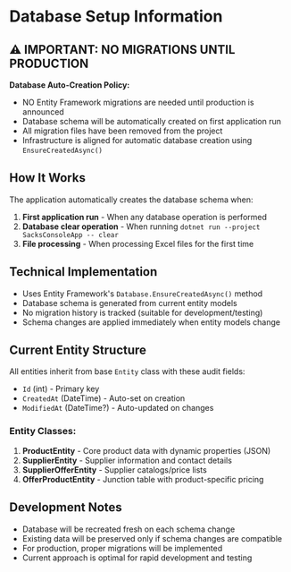 # Database Setup Information

## ⚠️ IMPORTANT: NO MIGRATIONS UNTIL PRODUCTION

**Database Auto-Creation Policy:**
- NO Entity Framework migrations are needed until production is announced
- Database schema will be automatically created on first application run
- All migration files have been removed from the project
- Infrastructure is aligned for automatic database creation using `EnsureCreatedAsync()`

## How It Works

The application automatically creates the database schema when:
1. **First application run** - When any database operation is performed
2. **Database clear operation** - When running `dotnet run --project SacksConsoleApp -- clear`
3. **File processing** - When processing Excel files for the first time

## Technical Implementation

- Uses Entity Framework's `Database.EnsureCreatedAsync()` method
- Database schema is generated from current entity models
- No migration history is tracked (suitable for development/testing)
- Schema changes are applied immediately when entity models change

## Current Entity Structure

All entities inherit from base `Entity` class with these audit fields:
- `Id` (int) - Primary key
- `CreatedAt` (DateTime) - Auto-set on creation
- `ModifiedAt` (DateTime?) - Auto-updated on changes

### Entity Classes:
1. **ProductEntity** - Core product data with dynamic properties (JSON)
2. **SupplierEntity** - Supplier information and contact details
3. **SupplierOfferEntity** - Supplier catalogs/price lists
4. **OfferProductEntity** - Junction table with product-specific pricing

## Development Notes

- Database will be recreated fresh on each schema change
- Existing data will be preserved only if schema changes are compatible
- For production, proper migrations will be implemented
- Current approach is optimal for rapid development and testing
